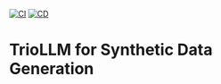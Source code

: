 [![CI](https://github.com/NickStrauch13/trioLLM-datagen/actions/workflows/python-ci.yml/badge.svg)](https://github.com/NickStrauch13/trioLLM-datagen/actions/workflows/python-ci.yml)
[![CD](https://github.com/NickStrauch13/trioLLM-datagen/actions/workflows/docker-image.yml/badge.svg)](https://github.com/NickStrauch13/trioLLM-datagen/actions/workflows/docker-image.yml)

# TrioLLM for Synthetic Data Generation
